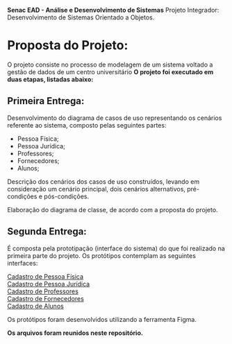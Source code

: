 **Senac EAD - Análise e Desenvolvimento de Sistemas**
Projeto Integrador: Desenvolvimento de Sistemas Orientado a Objetos. 


# Proposta do Projeto:

O projeto consiste no processo de modelagem de um sistema voltado a gestão de dados de um centro universitário **O projeto foi executado em duas etapas, listadas abaixo:**

## Primeira Entrega:

Desenvolvimento do diagrama de casos de uso representando os cenários referente ao sistema, composto pelas seguintes partes:

 -   Pessoa Física;
-   Pessoa Jurídica;
-   Professores;
-   Fornecedores;
-   Alunos;

Descrição dos cenários dos casos de uso construídos, levando em consideração um cenário principal, dois cenários alternativos, pré-condições e pós-condições.

Elaboração do diagrama de classe, de acordo com a proposta do projeto.


## Segunda Entrega:

É composta pela prototipação (interface do sistema) do que foi realizado na primeira parte do projeto. Os protótipos contemplam as seguintes interfaces:

[Cadastro de Pessoa Física](https://github.com/jbostroski/PTI-Senac-Grupo40/blob/main/pessoa_fisica.png)
<br>
[Cadastro de Pessoa Jurídica](https://github.com/jbostroski/PTI-Senac-Grupo40/blob/main/pessoa_juridica.png)
<br>
[Cadastro de Professores](https://github.com/jbostroski/PTI-Senac-Grupo40/blob/main/professor.png)
<br>
[Cadastro de Fornecedores](https://github.com/jbostroski/PTI-Senac-Grupo40/blob/main/fornecedores.png)
<br>
[Cadastro de Alunos](https://github.com/jbostroski/PTI-Senac-Grupo40/blob/main/alunos.png)


Os protótipos foram desenvolvidos utilizando a ferramenta Figma. 

**Os arquivos foram reunidos neste repositório.**
